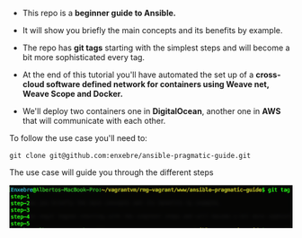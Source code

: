 - This repo is a **beginner guide to Ansible.**

- It will show you briefly the main concepts and its benefits by example.

- The repo has **git tags** starting with the simplest steps and will become a bit more sophisticated every tag.

- At the end of this tutorial you'll have automated the set up of a **cross-cloud software defined network for containers using Weave net, Weave Scope and Docker.**

- We'll deploy two containers one in **DigitalOcean**, another one in **AWS** that will communicate with each other.

To follow the use case you'll need to:

```
git clone git@github.com:enxebre/ansible-pragmatic-guide.git
```

The use case will guide you through the different steps

![steps](images/tags.png)
